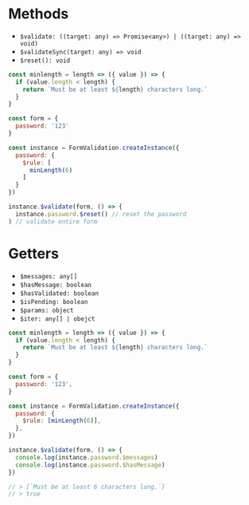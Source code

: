 # Methods

- `$validate: ((target: any) => Promise<any>) | ((target: any) => void)`
- `$validateSync(target: any) => void`
- `$reset(): void`

```javascript
const minlength = length => ({ value }) => {
  if (value.length < length) {
    return `Must be at least ${length} characters long.`
  }
}

const form = {
  password: '123'
}

const instance = FormValidation.createInstance({
  password: {
    $rule: [
      minLength(6)
    ]
  }
})

instance.$validate(form, () => {
  instance.password.$reset() // reset the password
) // validate entire form
```

# Getters

- `$messages: any[]`
- `$hasMessage: boolean`
- `$hasValidated: boolean`
- `$isPending: boolean`
- `$params: object`
- `$iter: any[] | obejct`

```javascript
const minlength = length => ({ value }) => {
  if (value.length < length) {
    return `Must be at least ${length} characters long.`
  }
}

const form = {
  password: '123',
}

const instance = FormValidation.createInstance({
  password: {
    $rule: [minLength(6)],
  },
})

instance.$validate(form, () => {
  console.log(instance.password.$messages)
  console.log(instance.password.$hasMessage)
})

// > [`Must be at least 6 characters long.`]
// > true
```
